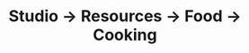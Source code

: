 ---
tags: resources
layout: resources.njk
title: Studio → Resources → Food → Cooking
category: Food
pagename: Cooking
intro: A collection of bookmarks related to cooking.
externalentries:
  - name: "What is sumac?"
    url: https://www.thespruceeats.com/what-is-sumac-1763131
---